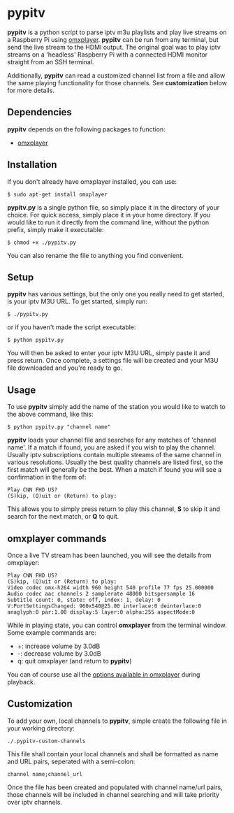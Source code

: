 pypitv
==========================================================================

**pypitv** is a python script to parse iptv m3u playlists and play live streams on a Raspberry Pi using [omxplayer](https://www.raspberrypi.org/documentation/raspbian/applications/omxplayer.md). **pypitv** can be run from any terminal, but send the live stream to the HDMI output. The original goal was to play iptv streams on a 'headless' Raspberry Pi with a connected HDMI monitor straight from an SSH terminal.

Additionally, **pypitv** can read a customized channel list from a file and allow the same playing functionality for those channels. See **customization** below for more details.

Dependencies
--------------------------------------------------------------------------

**pypitv** depends on the following packages to function:
* [omxplayer](https://www.raspberrypi.org/documentation/raspbian/applications/omxplayer.md)

Installation
--------------------------------------------------------------------------

If you don't already have omxplayer installed, you can use:
```
$ sudo apt-get install omxplayer
```

**pypitv.py** is a single python file, so simply place it in the directory of your choice. For quick access, simply place it in your home directory. If you would like to run it directly from the command line, without the python prefix, simply make it executable:
```
$ chmod +x ./pypitv.py
```

You can also rename the file to anything you find convenient.

Setup
--------------------------------------------------------------------------

**pypitv** has various settings, but the only one you really need to get started, is your iptv M3U URL. To get started, simply run:
```
$ ./pypitv.py
```
or if you haven't made the script executable:
```
$ python pypitv.py
```
You will then be asked to enter your iptv M3U URL, simply paste it and press return. Once complete, a settings file will be created and your M3U file downloaded and you're ready to go.

Usage
--------------------------------------------------------------------------

To use **pypitv** simply add the name of the station you would like to watch to the above command, like this:
```
$ python pypitv.py "channel name"
```
**pypitv** loads your channel file and searches for any matches of 'channel name'. If a match if found, you are asked if you wish to play the channel. Usually iptv subscriptions contain multiple streams of the same channel in various resolutions. Usually the best quality channels are listed first, so the first match will generally be the best. When a match if found you will see a confirmation in the form of:
```
Play CNN FHD US?
(S)kip, (Q)uit or (Return) to play: 
```
This allows you to simply press return to play this channel, **S** to skip it and search for the next match, or **Q** to quit.

omxplayer commands
--------------------------------------------------------------------------

Once a live TV stream has been launched, you will see the details from omxplayer:
```
Play CNN FHD US?
(S)kip, (Q)uit or (Return) to play: 
Video codec omx-h264 width 960 height 540 profile 77 fps 25.000000
Audio codec aac channels 2 samplerate 48000 bitspersample 16
Subtitle count: 0, state: off, index: 1, delay: 0
V:PortSettingsChanged: 960x540@25.00 interlace:0 deinterlace:0 anaglyph:0 par:1.00 display:5 layer:0 alpha:255 aspectMode:0
```
While in playing state, you can control **omxplayer** from the terminal window. Some example commands are:
* +: increase volume by 3.0dB
* -: decrease volume by 3.0dB
* q: quit omxplayer (and return to **pypitv**)

You can of course use all the [options available in omxplayer](https://www.raspberrypi.org/documentation/raspbian/applications/omxplayer.md) during playback.

Customization
--------------------------------------------------------------------------

To add your own, local channels to **pypitv**, simple create the following file in your working directory:
```
./.pypitv-custom-channels
```

This file shall contain your local channels and shall be formatted as name and URL pairs, seperated with a semi-colon:
```
channel name;channel_url
```

Once the file has been created and populated with channel name/url pairs, those channels will be included in channel searching and will take priority over iptv channels.
